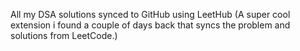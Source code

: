 
All my DSA solutions synced to GitHub using LeetHub (A super cool extension i found a couple of days back that syncs the problem and solutions from LeetCode.)
